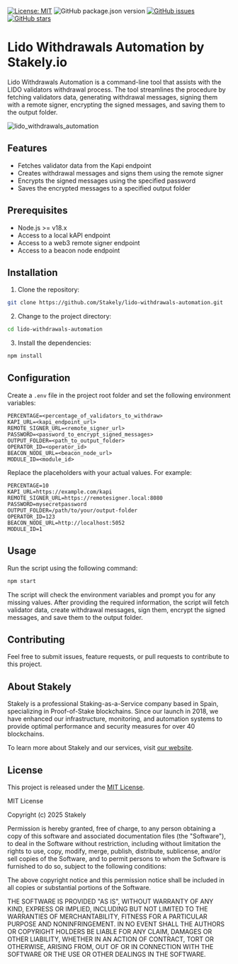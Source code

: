 [![License: MIT](https://img.shields.io/badge/License-MIT-yellow.svg)](https://opensource.org/licenses/MIT)
![GitHub package.json version](https://img.shields.io/github/package-json/v/Stakely/lido-withdrawals-automation)
[![GitHub issues](https://img.shields.io/github/issues/Stakely/lido-withdrawals-automation.svg)](https://github.com/Stakely/lido-withdrawals-automation/issues)
[![GitHub stars](https://img.shields.io/github/stars/Stakely/lido-withdrawals-automation.svg)](https://github.com/Stakely/lido-withdrawals-automation/stargazers)

# Lido Withdrawals Automation by Stakely.io

Lido Withdrawals Automation is a command-line tool that assists with the LIDO validators withdrawal process. The tool streamlines the procedure by fetching validators data, generating withdrawal messages, signing them with a remote signer, encrypting the signed messages, and saving them to the output folder.

![lido_withdrawals_automation](https://user-images.githubusercontent.com/8404210/231833396-3897fa1a-1669-4652-8469-c4bf0b5a811a.png)

## Features

- Fetches validator data from the Kapi endpoint
- Creates withdrawal messages and signs them using the remote signer
- Encrypts the signed messages using the specified password
- Saves the encrypted messages to a specified output folder

## Prerequisites

- Node.js >= v18.x
- Access to a local kAPI endpoint
- Access to a web3 remote signer endpoint
- Access to a beacon node endpoint

## Installation

1. Clone the repository:

```bash
git clone https://github.com/Stakely/lido-withdrawals-automation.git
```

2. Change to the project directory:

```bash
cd lido-withdrawals-automation
```

3. Install the dependencies:

```bash
npm install
```

## Configuration

Create a `.env` file in the project root folder and set the following environment variables:

```
PERCENTAGE=<percentage_of_validators_to_withdraw>
KAPI_URL=<kapi_endpoint_url>
REMOTE_SIGNER_URL=<remote_signer_url>
PASSWORD=<password_to_encrypt_signed_messages>
OUTPUT_FOLDER=<path_to_output_folder>
OPERATOR_ID=<operator_id>
BEACON_NODE_URL=<beacon_node_url>
MODULE_ID=<module_id>
```

Replace the placeholders with your actual values. For example:

```
PERCENTAGE=10
KAPI_URL=https://example.com/kapi
REMOTE_SIGNER_URL=https://remotesigner.local:8080
PASSWORD=mysecretpassword
OUTPUT_FOLDER=/path/to/your/output-folder
OPERATOR_ID=123
BEACON_NODE_URL=http://localhost:5052
MODULE_ID=1
```

## Usage

Run the script using the following command:

```bash
npm start
```

The script will check the environment variables and prompt you for any missing values. After providing the required information, the script will fetch validator data, create withdrawal messages, sign them, encrypt the signed messages, and save them to the output folder.

## Contributing

Feel free to submit issues, feature requests, or pull requests to contribute to this project.

## About Stakely

Stakely is a professional Staking-as-a-Service company based in Spain, specializing in Proof-of-Stake blockchains. Since our launch in 2018, we have enhanced our infrastructure, monitoring, and automation systems to provide optimal performance and security measures for over 40 blockchains.

To learn more about Stakely and our services, visit [our website](https://stakely.io).

## License

This project is released under the [MIT License](https://opensource.org/licenses/MIT).

MIT License

Copyright (c) 2025 Stakely

Permission is hereby granted, free of charge, to any person obtaining a copy
of this software and associated documentation files (the "Software"), to deal
in the Software without restriction, including without limitation the rights
to use, copy, modify, merge, publish, distribute, sublicense, and/or sell
copies of the Software, and to permit persons to whom the Software is
furnished to do so, subject to the following conditions:

The above copyright notice and this permission notice shall be included in all
copies or substantial portions of the Software.

THE SOFTWARE IS PROVIDED "AS IS", WITHOUT WARRANTY OF ANY KIND, EXPRESS OR
IMPLIED, INCLUDING BUT NOT LIMITED TO THE WARRANTIES OF MERCHANTABILITY,
FITNESS FOR A PARTICULAR PURPOSE AND NONINFRINGEMENT. IN NO EVENT SHALL THE
AUTHORS OR COPYRIGHT HOLDERS BE LIABLE FOR ANY CLAIM, DAMAGES OR OTHER
LIABILITY, WHETHER IN AN ACTION OF CONTRACT, TORT OR OTHERWISE, ARISING FROM,
OUT OF OR IN CONNECTION WITH THE SOFTWARE OR THE USE OR OTHER DEALINGS IN THE
SOFTWARE.
